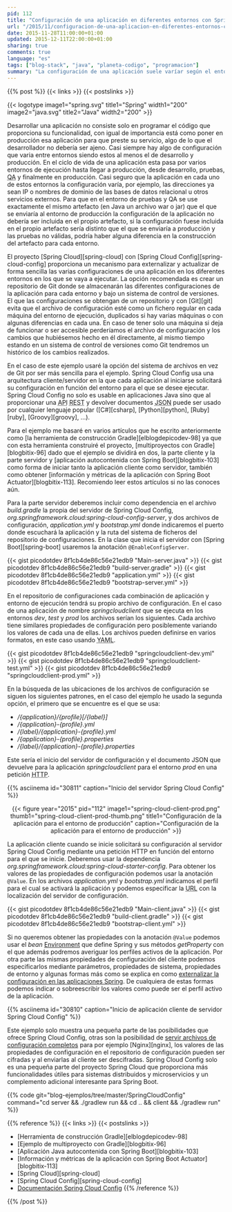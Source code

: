 ```yaml
---
pid: 112
title: "Configuración de una aplicación en diferentes entornos con Spring Cloud Config"
url: "/2015/11/configuracion-de-una-aplicacion-en-diferentes-entornos-con-spring-cloud-config/"
date: 2015-11-28T11:00:00+01:00
updated: 2015-12-11T22:00:00+01:00
sharing: true
comments: true
language: "es"
tags: ["blog-stack", "java", "planeta-codigo", "programacion"]
summary: "La configuración de una aplicación suele varíar según el entorno en el que se ejecuta, la opción recomendada es que este externalizada y que el artefacto que se despliega en cada entorno sea el mismo. Con Spring Cloud Config en vez de guardar la configuración en un archivo de la propia máquina donde se instala podemos guardar de forma centralizada en un repositorio y que la aplicación obtenga la versión más actualizada cuando se inicia. En este ejemplo explicaré como crear el servidor de configuraciones con Spring Cloud Config y un ejemplo de cliente con Spring Boot que le solicita su configuración según su entorno."
---
```


{{% post %}}
{{< links >}}
{{< postslinks >}}

{{< logotype image1="spring.svg" title1="Spring" width1="200" image2="java.svg" title2="Java" width2="200" >}}

Desarrollar una aplicación no consiste solo en programar el código que proporciona su funcionalidad, con igual de importancia está como poner en producción esa aplicación para que preste su servicio, algo de lo que el desarrollador no debería ser ajeno. Casi siempre hay algo de configuración que varia entre entornos siendo estos al menos el de desarrollo y producción. En el ciclo de vida de una aplicación esta pasa por varios entornos de ejecución hasta llegar a producción, desde desarrollo, pruebas, <abbr title="Quality assurance">QA</abbr> y finalmente en producción. Casi seguro que la aplicación en cada uno de estos entornos la configuración varía, por ejemplo, las direcciones ya sean IP o nombres de dominio de las bases de datos relacional u otros servicios externos. Para que en el entorno de pruebas y QA se use exactamente el mismo artefacto (en Java un archivo war o jar) que el que se enviaría al entorno de producción la configuración de la aplicación no debería ser incluida en el propio artefacto, si la configuración fuese incluida en el propio artefacto sería distinto que el que se enviaría a producción y las pruebas no válidas, podría haber alguna diferencia en la construcción del artefacto para cada entorno.

El proyecto [Spring Cloud][spring-cloud] con [Spring Cloud Config][spring-cloud-config] proporciona un mecanismo para externalizar y actualizar de forma sencilla las varias configuraciones de una aplicación en los diferentes entornos en los que se vaya a ejecutar. La opción recomendada es crear un repositorio de Git donde se almacenarán las diferentes configuraciones de la aplicación para cada entorno y bajo un sistema de control de versiones. El que las configuraciones se obtengan de un repositorio y con [Git][git] evita que el archivo de configuración esté como un fichero regular en cada máquina del entorno de ejecución, duplicados si hay varias máquinas o con algunas diferencias en cada una. En caso de tener solo una máquina si deja de funcionar o ser accesible perderíamos el archivo de configuración y los cambios que hubiésemos hecho en él directamente, al mismo tiempo estando en un sistema de control de versiones como Git tendremos un histórico de los cambios realizados.

En el caso de este ejemplo usaré la opción del sistema de archivos en vez de Git por ser más sencilla para el ejemplo. Spring Cloud Config usa una arquitectura cliente/servidor en la que cada aplicación al iniciarse solicitará su configuración en función del entorno para el que se desee ejecutar. Spring Cloud Config no solo es usable en aplicaciones Java sino que al proporcionar una <abbr title="Application Programming Interface">API</abbr> <abbr title="Representational State Transfer">REST</abbr> y devolver documentos <abbr title="JavaScript Object Notation">JSON</abbr> puede ser usado por cualquier lenguaje popular ([C#][csharp], [Python][python], [Ruby][ruby], [Groovy][groovy], ...).

Para el ejemplo me basaré en varios artículos que he escrito anteriormente como [la herramienta de construcción Gradle][elblogdepicodev-98] ya que con esta herramienta construiré el proyecto, [multiproyectos con Gradle][blogbitix-96] dado que el ejemplo se dividirá en dos, la parte cliente y la parte servidor y [aplicación autocontenida con Spring Boot][blogbitix-103] como forma de iniciar tanto la aplicación cliente como servidor, también como obtener [información y métricas de la aplicación con Spring Boot Actuator][blogbitix-113]. Recomiendo leer estos artículos si no las conoces aún.

Para la parte servidor deberemos incluir como dependencia en el archivo _build.gradle_ la propia del servidor de Spring Cloud Config, _org.springframework.cloud:spring-cloud-config-server_, y dos archivos de configuración, _application.yml_ y _bootstrap.yml_ donde indicaremos el puerto donde escuchará la aplicación y la ruta del sistema de ficheros del repositorio de configuraciones. En la clase que inicia el servidor con [Spring Boot][spring-boot] usaremos la anotación <code>@EnableConfigServer</code>.

{{< gist picodotdev 8f1cb4de86c56e21edb9 "Main-server.java" >}}
{{< gist picodotdev 8f1cb4de86c56e21edb9 "build-server.gradle" >}}
{{< gist picodotdev 8f1cb4de86c56e21edb9 "application.yml" >}}
{{< gist picodotdev 8f1cb4de86c56e21edb9 "bootstrap-server.yml" >}}

En el repositorio de configuraciones cada combinación de aplicación y entorno de ejecución tendrá su propio archivo de configuración. En el caso de una aplicación de nombre _springcloudclient_ que se ejecuta en los entornos _dev_, _test_ y _prod_ los archivos serían los siguientes. Cada archivo tiene similares propiedades de configuración pero posiblemente variando los valores de cada una de ellas. Los archivos pueden definirse en varios formatos, en este caso usando <abbr title="YAML Ain't Another Markup Language">YAML</abbr>.

{{< gist picodotdev 8f1cb4de86c56e21edb9 "springcloudclient-dev.yml" >}}
{{< gist picodotdev 8f1cb4de86c56e21edb9 "springcloudclient-test.yml" >}}
{{< gist picodotdev 8f1cb4de86c56e21edb9 "springcloudclient-prod.yml" >}}

En la búsqueda de las ubicaciones de los archivos de configuración se siguen los siguientes patrones, en el caso del ejemplo he usado la segunda opción, el primero que se encuentre es el que se usa:

* _/{application}/{profile}[/{label}]_
* _/{application}-{profile}.yml_
* _/{label}/{application}-{profile}.yml_
* _/{application}-{profile}.properties_
* _/{label}/{application}-{profile}.properties_

Este sería el inicio del servidor de configuración y el documento JSON que devuelve para la aplicación _springcloudclient_ para el entorno _prod_ en una petición <abbr title="Hypertext Transfer Protocol">HTTP</abbr>.

{{% asciinema id="30811" caption="Inicio del servidor Spring Cloud Config" %}}
<div class="media" style="text-align: center;">
    {{< figure year="2015" pid="112"
        image1="spring-cloud-client-prod.png" thumb1="spring-cloud-client-prod-thumb.png" title1="Configuración de la aplicación para el entorno de producción"
        caption="Configuración de la aplicación para el entorno de producción" >}}
</div>

La aplicación cliente cuando se inicie solicitará su configuración al servidor Spring Cloud Config mediante una petición HTTP en función del entorno para el que se inicie. Deberemos usar la dependencia _org.springframework.cloud:spring-cloud-starter-config_. Para obtener los valores de las propiedades de configuración podemos usar la anotación <code>@Value</code>. En los archivos _application.yml_ y _bootstrap.yml_ indicamos el perfil para el cual se activará la aplicación y podemos especificar la <abbr title="Uniform Resource Locator">URL</abbr> con la localización del servidor de configuración.

{{< gist picodotdev 8f1cb4de86c56e21edb9 "Main-client.java" >}}
{{< gist picodotdev 8f1cb4de86c56e21edb9 "build-client.gradle" >}}
{{< gist picodotdev 8f1cb4de86c56e21edb9 "bootstrap-client.yml" >}}

Si no queremos obtener las propiedades con la anotación <code>@Value</code> podemos usar el _bean_ [Environment](https://docs.spring.io/spring/docs/current/javadoc-api/org/springframework/core/env/Environment.html) que define Spring y sus métodos _getProperty_ con el que además podremos averiguar los perfiles activos de la aplicación. Por otra parte las mismas propiedades de configuración del cliente podemos especificarlos mediante parámetros, propiedades de sistema, propiedades de entorno y algunas formas más como se explica en como [externalizar la configuración en las aplicaciones Spring](http://docs.spring.io/spring-boot/docs/current/reference/html/boot-features-external-config.html). De cualquiera de estas formas podemos indicar o sobreescribir los valores como puede ser el perfil activo de la aplicación.

{{% asciinema id="30810" caption="Inicio de aplicación cliente de servidor Spring Cloud Config" %}}

Este ejemplo solo muestra una pequeña parte de las posibilidades que ofrece Spring Cloud Config, otras son la posibilidad de [servir archivos de configuración completos](http://cloud.spring.io/spring-cloud-config/spring-cloud-config.html#_serving_plain_text) para por ejemplo [Nginx][nginx], los valores de las propiedades de configuración en el repositorio de configuración pueden ser cifradas y al enviarlas al cliente ser descifradas. Spring Cloud Config solo es una pequeña parte del proyecto Spring Cloud que proporciona más funcionalidades útiles para sistemas distribuidos y microservicios y un complemento adicional interesante para Spring Boot.

{{% code git="blog-ejemplos/tree/master/SpringCloudConfig" command="cd server && ./gradlew run && cd .. && client && ./gradlew run" %}}

{{% reference %}}
{{< links >}}
{{< postslinks >}}
* [Herramienta de construcción Gradle][elblogdepicodev-98]
* [Ejemplo de multiproyecto con Gradle][blogbitix-96]
* [Aplicación Java autocontenida con Spring Boot][blogbitix-103]
* [Información y métricas de la aplicación con Spring Boot Actuator][blogbitix-113]
* [Spring Cloud][spring-cloud]
* [Spring Cloud Config][spring-cloud-config]
* [Documentación Spring Cloud Config](http://cloud.spring.io/spring-cloud-config/spring-cloud-config.html)
{{% /reference %}}

{{% /post %}}
